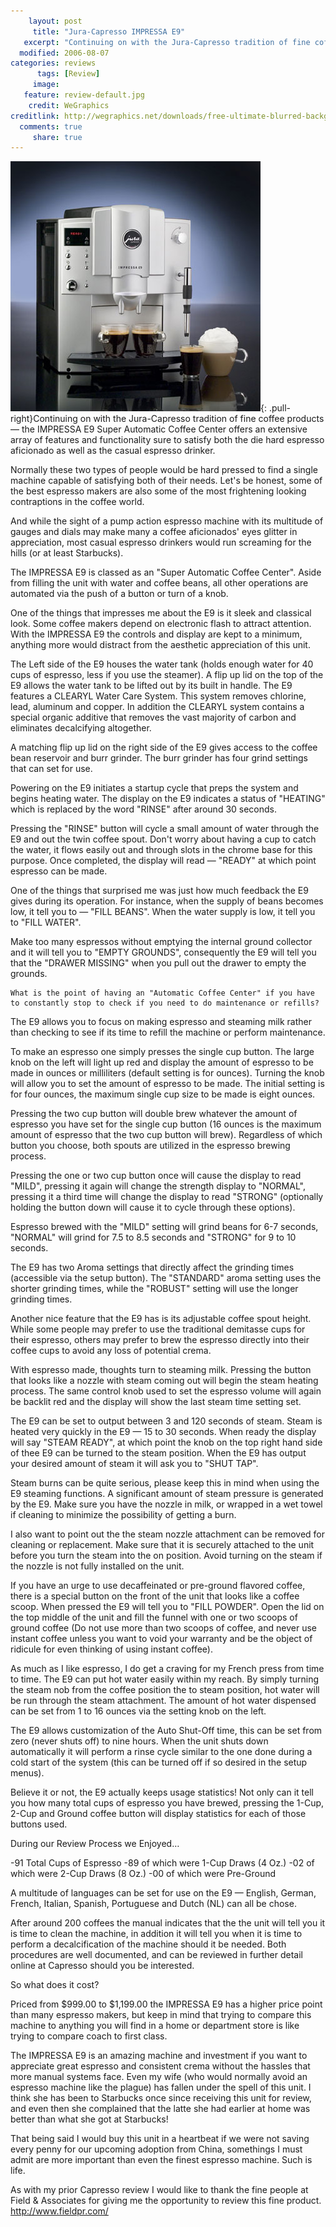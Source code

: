 ```yaml
---
    layout: post
     title: "Jura-Capresso IMPRESSA E9"
   excerpt: "Continuing on with the Jura-Capresso tradition of fine coffee products — the IMPRESSA E9 Super Automatic Coffee Center offers an extensive array of features and functionality sure to satisfy both the die hard espresso aficionado as well as the casual espresso drinker."
  modified: 2006-08-07
categories: reviews
      tags: [Review]
     image:
   feature: review-default.jpg
    credit: WeGraphics
creditlink: http://wegraphics.net/downloads/free-ultimate-blurred-background-pack/
  comments: true
     share: true
---
```

![IMPRESSA E9](/images/impressa_e9.jpg){: .pull-right}Continuing on with the Jura-Capresso tradition of fine coffee products — the IMPRESSA E9 Super Automatic Coffee Center offers an extensive array of features and functionality sure to satisfy both the die hard espresso aficionado as well as the casual espresso drinker.

Normally these two types of people would be hard pressed to find a single machine capable of satisfying both of their needs. Let's be honest, some of the best espresso makers are also some of the most frightening looking contraptions in the coffee world.

And while the sight of a pump action espresso machine with its multitude of gauges and dials may make many a coffee aficionados' eyes glitter in appreciation, most casual espresso drinkers would run screaming for the hills (or at least Starbucks).

The IMPRESSA E9 is classed as an "Super Automatic Coffee Center". Aside from filling the unit with water and coffee beans, all other operations are automated via the push of a button or turn of a knob.

One of the things that impresses me about the E9 is it sleek and classical look. Some coffee makers depend on electronic flash to attract attention. With the IMPRESSA E9 the controls and display are kept to a minimum, anything more would distract from the aesthetic appreciation of this unit.

The Left side of the E9 houses the water tank (holds enough water for 40 cups of espresso, less if you use the steamer). A flip up lid on the top of the E9 allows the water tank to be lifted out by its built in handle. The E9 features a CLEARYL Water Care System. This system removes chlorine, lead, aluminum and copper. In addition the CLEARYL system contains a special organic additive that removes the vast majority of carbon and eliminates decalcifying altogether.

A matching flip up lid on the right side of the E9 gives access to the coffee bean reservoir and burr grinder. The burr grinder has four grind settings that can set for use.

Powering on the E9 initiates a startup cycle that preps the system and begins heating water. The display on the E9 indicates a status of "HEATING" which is replaced by the word "RINSE" after around 30 seconds.

Pressing the "RINSE" button will cycle a small amount of water through the E9 and out the twin coffee spout. Don't worry about having a cup to catch the water, it flows easily out and through slots in the chrome base for this purpose. Once completed, the display will read — "READY" at which point espresso can be made.

One of the things that surprised me was just how much feedback the E9 gives during its operation. For instance, when the supply of beans becomes low, it tell you to — "FILL BEANS". When the water supply is low, it tell you to "FILL WATER".

Make too many espressos without emptying the internal ground collector and it will tell you to "EMPTY GROUNDS", consequently the E9 will tell you that the "DRAWER MISSING" when you pull out the drawer to empty the grounds.

    What is the point of having an "Automatic Coffee Center" if you have to constantly stop to check if you need to do maintenance or refills?

The E9 allows you to focus on making espresso and steaming milk rather than checking to see if its time to refill the machine or perform maintenance.

To make an espresso one simply presses the single cup button. The large knob on the left will light up red and display the amount of espresso to be made in ounces or milliliters (default setting is for ounces). Turning the knob will allow you to set the amount of espresso to be made. The initial setting is for four ounces, the maximum single cup size to be made is eight ounces.

Pressing the two cup button will double brew whatever the amount of espresso you have set for the single cup button (16 ounces is the maximum amount of espresso that the two cup button will brew). Regardless of which button you choose, both spouts are utilized in the espresso brewing process.

Pressing the one or two cup button once will cause the display to read "MILD", pressing it again will change the strength display to "NORMAL", pressing it a third time will change the display to read "STRONG" (optionally holding the button down will cause it to cycle through these options).

Espresso brewed with the "MILD" setting will grind beans for 6-7 seconds, "NORMAL" will grind for 7.5 to 8.5 seconds and "STRONG" for 9 to 10 seconds.

The E9 has two Aroma settings that directly affect the grinding times (accessible via the setup button). The "STANDARD" aroma setting uses the shorter grinding times, while the "ROBUST" setting will use the longer grinding times.

Another nice feature that the E9 has is its adjustable coffee spout height. While some people may prefer to use the traditional demitasse cups for their espresso, others may prefer to brew the espresso directly into their coffee cups to avoid any loss of potential crema.

With espresso made, thoughts turn to steaming milk. Pressing the button that looks like a nozzle with steam coming out will begin the steam heating process. The same control knob used to set the espresso volume will again be backlit red and the display will show the last steam time setting set.

The E9 can be set to output between 3 and 120 seconds of steam. Steam is heated very quickly in the E9 — 15 to 30 seconds. When ready the display will say "STEAM READY", at which point the knob on the top right hand side of thee E9 can be turned to the steam position. When the E9 has output your desired amount of steam it will ask you to "SHUT TAP".

Steam burns can be quite serious, please keep this in mind when using the E9 steaming functions. A significant amount of steam pressure is generated by the E9. Make sure you have the nozzle in milk, or wrapped in a wet towel if cleaning to minimize the possibility of getting a burn.

I also want to point out the the steam nozzle attachment can be removed for cleaning or replacement. Make sure that it is securely attached to the unit before you turn the steam into the on position. Avoid turning on the steam if the nozzle is not fully installed on the unit.

If you have an urge to use decaffeinated or pre-ground flavored coffee, there is a special button on the front of the unit that looks like a coffee scoop. When pressed the E9 will tell you to "FILL POWDER". Open the lid on the top middle of the unit and fill the funnel with one or two scoops of ground coffee (Do not use more than two scoops of coffee, and never use instant coffee unless you want to void your warranty and be the object of ridicule for even thinking of using instant coffee).

As much as I like espresso, I do get a craving for my French press from time to time. The E9 can put hot water easily within my reach. By simply turning the steam nob from the coffee position the to steam position, hot water will be run through the steam attachment. The amount of hot water dispensed can be set from 1 to 16 ounces via the setting knob on the left.

The E9 allows customization of the Auto Shut-Off time, this can be set from zero (never shuts off) to nine hours. When the unit shuts down automatically it will perform a rinse cycle similar to the one done during a cold start of the system (this can be turned off if so desired in the setup menus).

Believe it or not, the E9 actually keeps usage statistics! Not only can it tell you how many total cups of espresso you have brewed, pressing the 1-Cup, 2-Cup and Ground coffee button will display statistics for each of those buttons used.

During our Review Process we Enjoyed…

-91 Total Cups of Espresso
-89 of which were 1-Cup Draws (4 Oz.)
-02 of which were 2-Cup Draws (8 Oz.)
-00 of which were Pre-Ground

A multitude of languages can be set for use on the E9 — English, German, French, Italian, Spanish, Portuguese and Dutch (NL) can all be chose.

After around 200 coffees the manual indicates that the the unit will tell you it is time to clean the machine, in addition it will tell you when it is time to perform a decalcification of the machine should it be needed. Both procedures are well documented, and can be reviewed in further detail online at Capresso should you be interested.

So what does it cost?

Priced from $999.00 to $1,199.00 the IMPRESSA E9 has a higher price point than many espresso makers, but keep in mind that trying to compare this machine to anything you will find in a home or department store is like trying to compare coach to first class.

The IMPRESSA E9 is an amazing machine and investment if you want to appreciate great espresso and consistent crema without the hassles that more manual systems face. Even my wife (who would normally avoid an espresso machine like the plague) has fallen under the spell of this unit. I think she has been to Starbucks once since receiving this unit for review, and even then she complained that the latte she had earlier at home was better than what she got at Starbucks!

That being said I would buy this unit in a heartbeat if we were not saving every penny for our upcoming adoption from China, somethings I must admit are more important than even the finest espresso machine. Such is life.

As with my prior Capresso review I would like to thank the fine people at Field & Associates for giving me the opportunity to review this fine product. 
http://www.fieldpr.com/